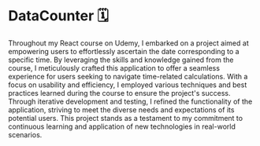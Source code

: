 # DataCounter 🗓️

 Throughout my React course on Udemy, I embarked on a project aimed at empowering users to effortlessly ascertain the date corresponding to a specific time. By leveraging the skills and knowledge gained from the course, I meticulously crafted this application to offer a seamless experience for users seeking to navigate time-related calculations. With a focus on usability and efficiency, I employed various techniques and best practices learned during the course to ensure the project's success. Through iterative development and testing, I refined the functionality of the application, striving to meet the diverse needs and expectations of its potential users. This project stands as a testament to my commitment to continuous learning and application of new technologies in real-world scenarios.







